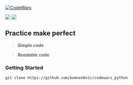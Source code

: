 <a href="https://www.codewars.com/users/komnen0v1c" rel="nofollow"><img src="https://www.codewars.com/users/komnen0v1c/badges/large" alt="CodeWars" data-canonical-src="https://www.codewars.com/users/komnen0v1c/badges/large" style="max-width:100%;"></a>

<a href="https://codeclimate.com/github/komnen0v1c/codewars_python/maintainability"><img src="https://api.codeclimate.com/v1/badges/8ea5182ed0d83735ff18/maintainability" /></a>  <a href="https://codeclimate.com/github/komnen0v1c/codewars_python/test_coverage"><img src="https://api.codeclimate.com/v1/badges/8ea5182ed0d83735ff18/test_coverage" /></a>

## Practice make perfect

> ***Simple code***

> ***Readable code***

<h3>Getting Started</h3>

    git clone https://github.com/komnen0v1c/codewars_python

